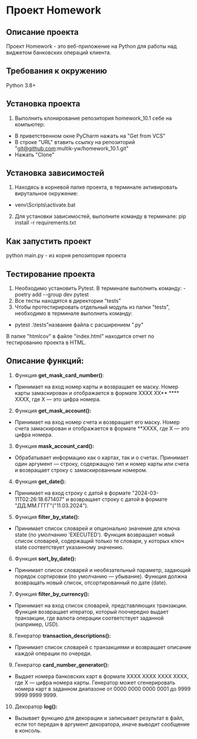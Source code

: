 # Проект Homework

## Описание проекта 
Проект Homework - это веб-приложение на Python для работы над виджетом банковских операций клиента.

## Требования к окружению 
Python 3.8+

## Установка проекта 
1. Выполнить клонирование репозитория homework_10.1 себе на компьютер:
- В приветственном окне PyCharm нажать на "Get from VCS"
- В строке "URL" втавить ссылку на репозиторий "git@github.com:multik-yw/homework_10.1.git"
- Нажать "Clone"

## Установка зависимостей 
1. Находясь в корневой папке проекта, в терминале активировать вирутальное окружение:
- venv\Scripts\activate.bat
2. Для установки зависимостей, выполните команду в терминале:
pip install -r requirements.txt

## Как запустить проект 
python main.py - из корня репозитория проекта 

## Тестирование проекта
1. Необходимо установить Pytest. В терминале выполнить команду:
 -poetry add --group dev pytest
2. Все тесты находятся в директории "tests"
3. Чтобы протестирировать отдельный модуль из папки "tests", необходимо в терминале выполнить команду:
 - pytest .\tests\"название файла с расширением ".py"

В папке "htmlcov" в файле "index.html" находится отчет по тестированию проекта в HTML.

## Описание функций:
1. Функция **get_mask_card_number()**:
- Принимает на вход номер карты и возвращает ее маску. Номер карты замаскирован и отображается в формате XXXX XX** **** XXXX, где X — это цифра номера.
2. Функция **get_mask_account():**
- Принимает на вход номер счета и возвращает его маску. Номер счета замаскирован и отображается в формате **XXXX, где X — это цифра номера.
3. Функция **mask_account_card():**
-  Обрабатывает информацию как о картах, так и о счетах. Принимает один аргумент — строку, содержащую тип и номер карты или счета и возвращает строку с замаскированным номером.
4. Функция **get_date():**
- Принимает на вход строку с датой в формате "2024-03-11T02:26:18.671407" и возвращает строку с датой в формате "ДД.ММ.ГГГГ"("11.03.2024").
5. Функция **filter_by_state():**
- Принимает список словарей и опционально значение для ключа state (по умолчанию 'EXECUTED'). Функция возвращает новый список словарей, содержащий только те словари, у которых ключ state соответствует указанному значению.
6. Функция **sort_by_date():**
- Принимает список словарей и необязательный параметр, задающий порядок сортировки (по умолчанию — убывание). Функция должна возвращать новый список, отсортированный по дате (date).
7. Функция **filter_by_currency():**
- Принимает на вход список словарей, представляющих транзакции. Функция возвращает итератор, который поочередно выдает транзакции, где валюта операции соответствует заданной (например, USD).
8. Генератор **transaction_descriptions():**
- Принимает список словарей с транзакциями и возвращает описание каждой операции по очереди.
9. Генератор **card_number_generator():**
- Выдает номера банковских карт в формате XXXX XXXX XXXX XXXX, где X — цифра номера карты. Генератор может сгенерировать номера карт в заданном диапазоне от 0000 0000 0000 0001 до 9999 9999 9999 9999.
10. Декоратор **log():**
- Вызывает функцию для декорации и записывает результат в файл, если тот передан в аргумент декоратора, иначе выводит сообщение в консоль.

